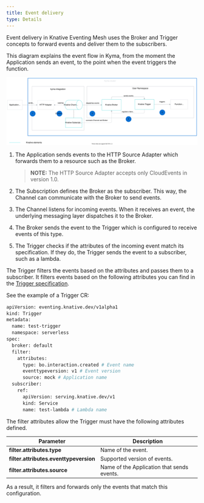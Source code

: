```yaml
---
title: Event delivery
type: Details
---
```

Event delivery in Knative Eventing Mesh uses the Broker and Trigger concepts to forward events and deliver them to the subscribers.

This diagram explains the event flow in Kyma, from the moment the Application sends an event, to the point when the event triggers the function.

![Eventing flow](./assets/eventing-mesh-flow.svg)

1. The Application sends events to the HTTP Source Adapter which forwards them to a resource such as the Broker.
   
    >**NOTE:** The HTTP Source Adapter accepts only CloudEvents in version 1.0. 

2. The Subscription defines the Broker as the subscriber. This way, the Channel can communicate with the Broker to send events.

3. The Channel listens for incoming events. When it receives an event, the underlying messaging layer dispatches it to the Broker.

4. The Broker sends the event to the Trigger which is configured to receive events of this type. 

5. The Trigger checks if the attributes of the incoming event match its specification. If they do, the Trigger sends the event to a subscriber, such as a lambda.

The Trigger filters the events based on the attributes and passes them to a subscriber. 
It filters events based on the following attributes you can find in the [Trigger specification](https://knative.dev/docs/eventing/broker-trigger/).

See the example of a Trigger CR:
```bash
apiVersion: eventing.knative.dev/v1alpha1
kind: Trigger
metadata:
  name: test-trigger
  namespace: serverless
spec:
  broker: default
  filter:
    attributes:
      type: bo.interaction.created # Event name
      eventtypeversion: v1 # Event version
      source: mock # Application name
  subscriber:
    ref:
      apiVersion: serving.knative.dev/v1
      kind: Service
      name: test-lambda # Lambda name
```

The filter attributes allow the Trigger must have the following attributes defined.

| Parameter  |  Description  |
|------------|-------------- |
| **filter.attributes.type** | Name of the event. |
| **filter.attributes.eventtypeversion** | Supported version of events. |
| **filter.attributes.source** | Name of the Application that sends events. |

As a result, it filters and forwards only the events that match this configuration.